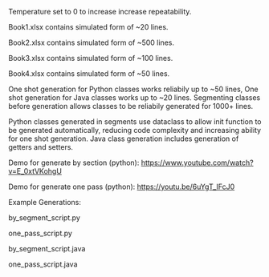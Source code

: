 Temperature set to 0 to increase increase repeatability.

Book1.xlsx contains simulated form of ~20 lines.


Book2.xlsx contains simulated form of ~500 lines.


Book3.xlsx contains simulated form of ~100 lines.


Book4.xlsx contains simulated form of ~50 lines.

One shot generation for Python classes works reliabily up to ~50 lines, One shot generation for Java classes works up to ~20 lines.
Segmenting classes before generation allows classes to be reliabily generated for 1000+ lines.

Python classes generated in segments use dataclass to allow init function to be generated automatically, reducing code complexity and increasing ability for one shot generation. Java class generation includes generation of getters and setters.

Demo for generate by section (python): https://www.youtube.com/watch?v=E_0xtVKohgU

Demo for generate one pass (python): https://youtu.be/6uYgT_IFcJ0


Example Generations:

by_segment_script.py

one_pass_script.py

by_segment_script.java

one_pass_script.java

